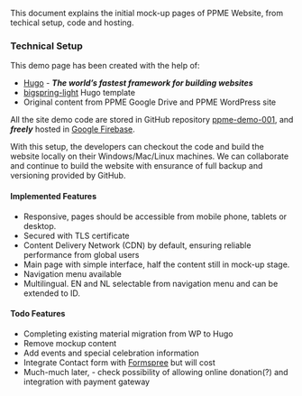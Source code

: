 This document explains the initial mock-up pages of PPME Website, from techical setup, code and hosting.

### Technical Setup
This demo page has been created with the help of:
* [Hugo](https://gohugo.io/) - ***The world’s fastest framework for building websites***
* [bigspring-light](https://github.com/themefisher/bigspring-light) Hugo template
* Original content from PPME Google Drive and PPME WordPress site


All the site demo code are stored in GitHub repository [ppme-demo-001](https://github.com/rostiarso/ppme-demo-001), and ***freely*** hosted in [Google Firebase](https://firebase.google.com/).

With this setup, the developers can checkout the code and build the website locally on their Windows/Mac/Linux machines.
We can collaborate and continue to build the website with ensurance of full backup and versioning provided by GitHub.

#### Implemented Features

* Responsive, pages should be accessible from mobile phone, tablets or desktop.
* Secured with TLS certificate
* Content Delivery Network (CDN) by default, ensuring reliable performance from global users
* Main page with simple interface, half the content still in mock-up stage.
* Navigation menu available 
* Multilingual. EN and NL selectable from navigation menu and can be extended to ID.

#### Todo Features

* Completing existing material migration from WP to Hugo
* Remove mockup content
* Add events and special celebration information 
* Integrate Contact form with [Formspree](https://formspree.io/plans) but will cost
* Much-much later, - check possibility of allowing online donation(?) and integration with payment gateway
